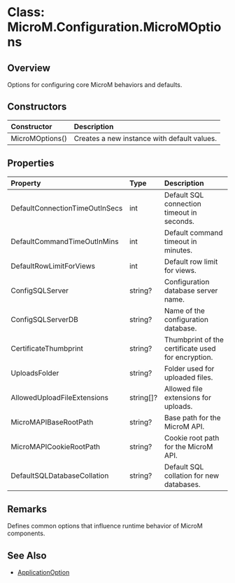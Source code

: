 # Class: MicroM.Configuration.MicroMOptions

## Overview
Options for configuring core MicroM behaviors and defaults.

## Constructors
| Constructor | Description |
|:------------|:-------------|
| MicroMOptions() | Creates a new instance with default values. |

## Properties
| Property | Type | Description |
|:------------|:-------------|:-------------|
| DefaultConnectionTimeOutInSecs | int | Default SQL connection timeout in seconds. |
| DefaultCommandTimeOutInMins | int | Default command timeout in minutes. |
| DefaultRowLimitForViews | int | Default row limit for views. |
| ConfigSQLServer | string? | Configuration database server name. |
| ConfigSQLServerDB | string? | Name of the configuration database. |
| CertificateThumbprint | string? | Thumbprint of the certificate used for encryption. |
| UploadsFolder | string? | Folder used for uploaded files. |
| AllowedUploadFileExtensions | string[]? | Allowed file extensions for uploads. |
| MicroMAPIBaseRootPath | string? | Base path for the MicroM API. |
| MicroMAPICookieRootPath | string? | Cookie root path for the MicroM API. |
| DefaultSQLDatabaseCollation | string? | Default SQL collation for new databases. |

## Remarks
Defines common options that influence runtime behavior of MicroM components.

## See Also
- [ApplicationOption](ApplicationOption.md)
